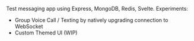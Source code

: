 Test messaging app using Express, MongoDB, Redis, Svelte.
Experiments:
- Group Voice Call / Texting by natively upgrading connection to WebSocket
- Custom Themed UI (WIP)
